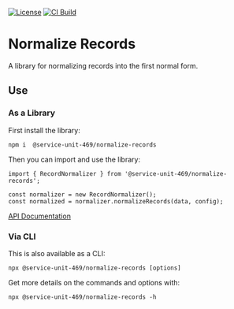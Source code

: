 [![License](https://img.shields.io/badge/License-Apache_2.0-blue.svg)](https://opensource.org/licenses/Apache-2.0) [![CI Build](https://github.com/Service-Unit-469/normalize-records/actions/workflows/build.yml/badge.svg)](https://github.com/Service-Unit-469/normalize-records/actions/workflows/build.yml)

# Normalize Records

A library for normalizing records into the first normal form.

## Use

### As a Library

First install the library:

    npm i  @service-unit-469/normalize-records

Then you can import and use the library:

    import { RecordNormalizer } from '@service-unit-469/normalize-records';

    const normalizer = new RecordNormalizer();
    const normalized = normalizer.normalizeRecords(data, config);

[API Documentation](./docs/API.md)

### Via CLI

This is also available as a CLI:

    npx @service-unit-469/normalize-records [options]

Get more details on the commands and options with:

    npx @service-unit-469/normalize-records -h

